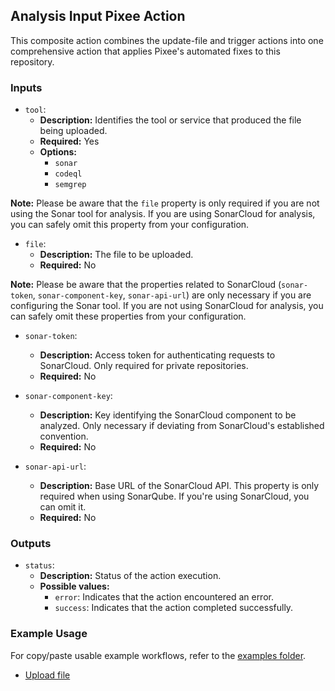## Analysis Input Pixee Action

This composite action combines the update-file and trigger actions into one comprehensive action that applies Pixee's automated fixes to this repository.

### Inputs

- `tool`:
    - **Description:** Identifies the tool or service that produced the file being uploaded.
    - **Required:** Yes
    - **Options:**
        - `sonar`
        - `codeql`
        - `semgrep`

**Note:** Please be aware that the `file` property is only required if you are not using the Sonar tool for analysis. If you are using SonarCloud for analysis, you can safely omit this property from your configuration.

- `file`:
    - **Description:** The file to be uploaded.
    - **Required:** No

**Note:** Please be aware that the properties related to SonarCloud (`sonar-token`, `sonar-component-key`, `sonar-api-url`) are only necessary if you are configuring the Sonar tool. If you are not using SonarCloud for analysis, you can safely omit these properties from your configuration.

- `sonar-token`:
    - **Description:** Access token for authenticating requests to SonarCloud. Only required for private repositories.
    - **Required:** No

- `sonar-component-key`:
    - **Description:** Key identifying the SonarCloud component to be analyzed. Only necessary if deviating from SonarCloud's established convention.
    - **Required:** No

- `sonar-api-url`:
    - **Description:** Base URL of the SonarCloud API. This property is only required when using SonarQube. If you're using SonarCloud, you can omit it.
    - **Required:** No

### Outputs

- `status`:
    - **Description:** Status of the action execution.
    - **Possible values:**
        - `error`: Indicates that the action encountered an error.
        - `success`: Indicates that the action completed successfully.

### Example Usage

For copy/paste usable example workflows, refer to the [examples folder](../examples).

- [Upload file](../examples/upload-file.yml)
